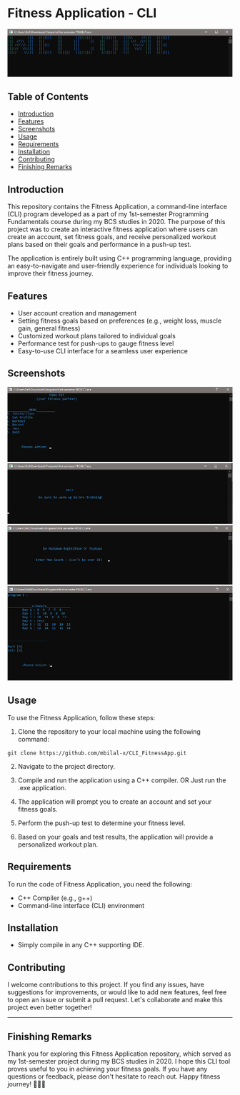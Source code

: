 # Fitness Application - CLI

![Fitness Application](./welcome_image.png)

## Table of Contents
- [Introduction](#introduction)
- [Features](#features)
- [Screenshots](#screenshots)
- [Usage](#usage)
- [Requirements](#requirements)
- [Installation](#installation)
- [Contributing](#contributing)
- [Finishing Remarks](#finishing-remarks)

## Introduction

This repository contains the Fitness Application, a command-line interface (CLI) program developed as a part of my 1st-semester Programming Fundamentals course during my BCS studies in 2020. The purpose of this project was to create an interactive fitness application where users can create an account, set fitness goals, and receive personalized workout plans based on their goals and performance in a push-up test.

The application is entirely built using C++ programming language, providing an easy-to-navigate and user-friendly experience for individuals looking to improve their fitness journey.

## Features

- User account creation and management
- Setting fitness goals based on preferences (e.g., weight loss, muscle gain, general fitness)
- Customized workout plans tailored to individual goals
- Performance test for push-ups to gauge fitness level
- Easy-to-use CLI interface for a seamless user experience

## Screenshots

![Fitness Application](./menu_image.png)
![Fitness Application](./workout-plan_image.png)
![Fitness Application](./testing_image.png)
![Fitness Application](./custom-plan_image.png)

## Usage

To use the Fitness Application, follow these steps:

1. Clone the repository to your local machine using the following command:
```
git clone https://github.com/mbilal-x/CLI_FitnessApp.git
```

2. Navigate to the project directory.

3. Compile and run the application using a C++ compiler. OR Just run the .exe application.

5. The application will prompt you to create an account and set your fitness goals.

6. Perform the push-up test to determine your fitness level.

7. Based on your goals and test results, the application will provide a personalized workout plan.

## Requirements

To run the code of Fitness Application, you need the following:

- C++ Compiler (e.g., g++)
- Command-line interface (CLI) environment

## Installation

- Simply compile in any C++ supporting IDE.

## Contributing

I welcome contributions to this project. If you find any issues, have suggestions for improvements, or would like to add new features, feel free to open an issue or submit a pull request. Let's collaborate and make this project even better together!

---

## Finishing Remarks

Thank you for exploring this Fitness Application repository, which served as my 1st-semester project during my BCS studies in 2020. I hope this CLI tool proves useful to you in achieving your fitness goals. If you have any questions or feedback, please don't hesitate to reach out. Happy fitness journey! 💪🏋️‍♀️

